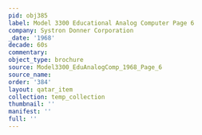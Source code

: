 ```yaml
---
pid: obj385
label: Model 3300 Educational Analog Computer Page 6
company: Systron Donner Corporation
_date: '1968'
decade: 60s
commentary: 
object_type: brochure
source: Model3300_EduAnalogComp_1968_Page_6
source_name: 
order: '384'
layout: qatar_item
collection: temp_collection
thumbnail: ''
manifest: ''
full: ''
---
```

